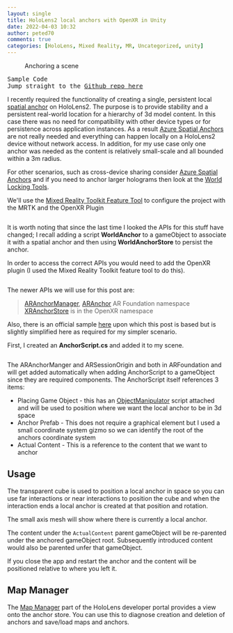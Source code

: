 ```yaml
---
layout: single
title: HoloLens2 local anchors with OpenXR in Unity
date: 2022-04-03 10:32
author: peted70
comments: true
categories: [HoloLens, Mixed Reality, MR, Uncategorized, unity]
---
```

<!-- wp:image {"id":8721,"sizeSlug":"large","linkDestination":"none"} -->
<figure class="wp-block-image size-large"><img src="{{ site.baseurl }}/assets/images/2022/04/content-scaled.jpg" alt="" class="wp-image-8721"/><figcaption>Anchoring a scene</figcaption></figure>
<!-- /wp:image -->

<!-- wp:verse -->
<pre class="wp-block-verse">Sample Code
Jump straight to the <a href="https://github.com/peted70/LocalAnchors" target="_blank" rel="noreferrer noopener">Github repo here</a></pre>
<!-- /wp:verse -->

<!-- wp:paragraph -->
<p>I recently required the functionality of creating a single, persistent local <a rel="noreferrer noopener" href="https://docs.microsoft.com/en-us/windows/mixed-reality/design/spatial-anchors" target="_blank">spatial anchor</a> on HoloLens2. The purpose is to provide stability and a persistent real-world location for a hierarchy of 3d model content. In this case there was no need for compatibility with other device types or for persistence across application instances. As a result <a rel="noreferrer noopener" href="https://azure.microsoft.com/en-gb/services/spatial-anchors/#overview" target="_blank">Azure Spatial Anchors</a> are not really needed and everything can happen locally on a HoloLens2 device without network access. In addition, for my use case only one anchor was needed as the content is relatively small-scale and all bounded within a 3m radius. </p>
<!-- /wp:paragraph -->

<!-- wp:paragraph -->
<p>For other scenarios, such as cross-device sharing consider <a rel="noreferrer noopener" href="https://azure.microsoft.com/en-gb/services/spatial-anchors/#overview" target="_blank">Azure Spatial Anchors</a> and if you need to anchor larger holograms then look at the <a href="https://docs.microsoft.com/en-us/mixed-reality/world-locking-tools/" target="_blank" rel="noreferrer noopener">World Locking Tools</a>.</p>
<!-- /wp:paragraph -->

<!-- wp:paragraph -->
<p>We'll use the <a rel="noreferrer noopener" href="https://docs.microsoft.com/en-us/windows/mixed-reality/develop/unity/welcome-to-mr-feature-tool" target="_blank">Mixed Reality Toolkit Feature Tool</a> to configure the project with the MRTK and the OpenXR Plugin</p>
<!-- /wp:paragraph -->

<!-- wp:image {"id":8719,"sizeSlug":"full","linkDestination":"none"} -->
<figure class="wp-block-image size-full"><img src="{{ site.baseurl }}/assets/images/2022/04/mrtk-features.png" alt="" class="wp-image-8719"/></figure>
<!-- /wp:image -->

<!-- wp:paragraph -->
<p>It is worth noting that since the last time I looked the APIs for this stuff have changed; I recall adding a script <strong>WorldAnchor</strong> to a gameObject to associate it with a spatial anchor and then using <strong>WorldAnchorStore</strong> to persist the anchor.</p>
<!-- /wp:paragraph -->

<!-- wp:paragraph -->
<p>In order to access the correct APIs you would need to add the OpenXR plugin (I used the Mixed Reality Toolkit feature tool to do this).</p>
<!-- /wp:paragraph -->

<!-- wp:image {"id":8715,"sizeSlug":"large","linkDestination":"none"} -->
<figure class="wp-block-image size-large"><img src="{{ site.baseurl }}/assets/images/2022/03/oxr-plugin.png" alt="" class="wp-image-8715"/></figure>
<!-- /wp:image -->

<!-- wp:paragraph -->
<p>The newer APIs we will use for this post are: </p>
<!-- /wp:paragraph -->

<!-- wp:quote -->
<blockquote class="wp-block-quote"><p><a href="https://docs.unity3d.com/Packages/com.unity.xr.arfoundation@4.1/api/UnityEngine.XR.ARFoundation.ARAnchorManager.html" target="_blank" rel="noreferrer noopener">ARAnchorManager</a>, <a href="https://docs.unity3d.com/Packages/com.unity.xr.arfoundation@4.1/api/UnityEngine.XR.ARFoundation.ARAnchor.html" target="_blank" rel="noreferrer noopener">ARAnchor</a> AR Foundation namespace<br><a href="https://docs.microsoft.com/en-us/windows/mixed-reality/develop/unity/spatial-anchors-in-unity?tabs=anchorstore#persistent-world-locking" target="_blank" rel="noreferrer noopener">XRAnchorStore</a> is in the OpenXR namespace</p></blockquote>
<!-- /wp:quote -->

<!-- wp:paragraph -->
<p>Also, there is an official sample <a rel="noreferrer noopener" href="https://github.com/microsoft/OpenXR-Unity-MixedReality-Samples/tree/main/BasicSample" target="_blank">here</a> upon which this post is based but is slightly simplified here as required for my simpler scenario.</p>
<!-- /wp:paragraph -->

<!-- wp:paragraph -->
<p>First, I created an <strong>AnchorScript.cs</strong> and added it to my scene.</p>
<!-- /wp:paragraph -->

<!-- wp:image {"id":8716,"sizeSlug":"full","linkDestination":"none"} -->
<figure class="wp-block-image size-full"><img src="{{ site.baseurl }}/assets/images/2022/03/anchor-script.png" alt="" class="wp-image-8716"/></figure>
<!-- /wp:image -->

<!-- wp:paragraph -->
<p>The ARAnchorManger and ARSessionOrigin and both in ARFoundation and will get added automatically when adding AnchorScript to a gameObject since they are required components. The AnchorScript itself references 3 items:</p>
<!-- /wp:paragraph -->

<!-- wp:list -->
<ul><li>Placing Game Object - this has an <a href="https://docs.microsoft.com/en-us/windows/mixed-reality/mrtk-unity/features/ux-building-blocks/object-manipulator?view=mrtkunity-2021-05" target="_blank" rel="noreferrer noopener">ObjectManipulator</a> script attached and will be used to position where we want the local anchor to be in 3d space</li><li>Anchor Prefab - This does not require a graphical element but I used a small coordinate system gizmo so we can identify the root of the anchors coordinate system</li><li>Actual Content - This is a reference to the content that we want to anchor</li></ul>
<!-- /wp:list -->

<!-- wp:heading -->
<h2>Usage</h2>
<!-- /wp:heading -->

<!-- wp:paragraph -->
<p>The transparent cube is used to position a local anchor in space so you can use far interactions or near interactions to position the cube and when the interaction ends a local anchor is created at that position and rotation.</p>
<!-- /wp:paragraph -->

<!-- wp:paragraph -->
<p>The small axis mesh will show where there is currently a local anchor.</p>
<!-- /wp:paragraph -->

<!-- wp:paragraph -->
<p>The content under the&nbsp;<code>ActualContent</code>&nbsp;parent gameObject will be re-parented under the anchored gameObject root. Subsequently introduced content would also be parented unfer that gameObject.</p>
<!-- /wp:paragraph -->

<!-- wp:paragraph -->
<p>If you close the app and restart the anchor and the content will be positioned relative to where you left it.</p>
<!-- /wp:paragraph -->

<!-- wp:heading -->
<h2>Map Manager</h2>
<!-- /wp:heading -->

<!-- wp:paragraph -->
<p>The <a rel="noreferrer noopener" href="https://docs.microsoft.com/en-us/windows/mixed-reality/develop/advanced-concepts/using-the-windows-device-portal#map-manager" target="_blank">Map Manager</a> part of the HoloLens developer portal provides a view onto the anchor store. You can use this to diagnose creation and deletion of anchors and save/load maps and anchors.</p>
<!-- /wp:paragraph -->
